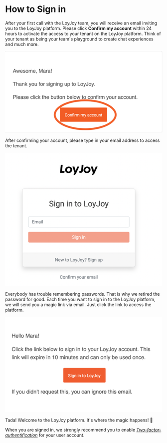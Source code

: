 
# How to Sign in

After your first call with the LoyJoy team, you will receive an email inviting you to the LoyJoy platform. Please click **Confirm my account** within 24 hours to activate the access to your tenant on the LoyJoy platform. Think of your tenant as being your team's playground to create chat experiences and much more.

![How to log in](confirm_account.png "How to log in")

After confirming your account, please type in your email address to access the tenant.

![sign in to LoyJoy](sign_in.png "sign in to LoyJoy")

Everybody has trouble remembering passwords. That is why we retired the password for good. Each time you want to sign in to the LoyJoy platform, we will send you a magic link via email. Just click the link to access the platform. 

![sign in with magic link](magic_link.png "sign in with magic link")

Tada! Welcome to the LoyJoy platform. It's where the magic happens! 🎉

When you are signed in, we strongly recommend you to enable [*Two-factor-authentification*](/getting_started/2FA/2FA.md) for your user account.
